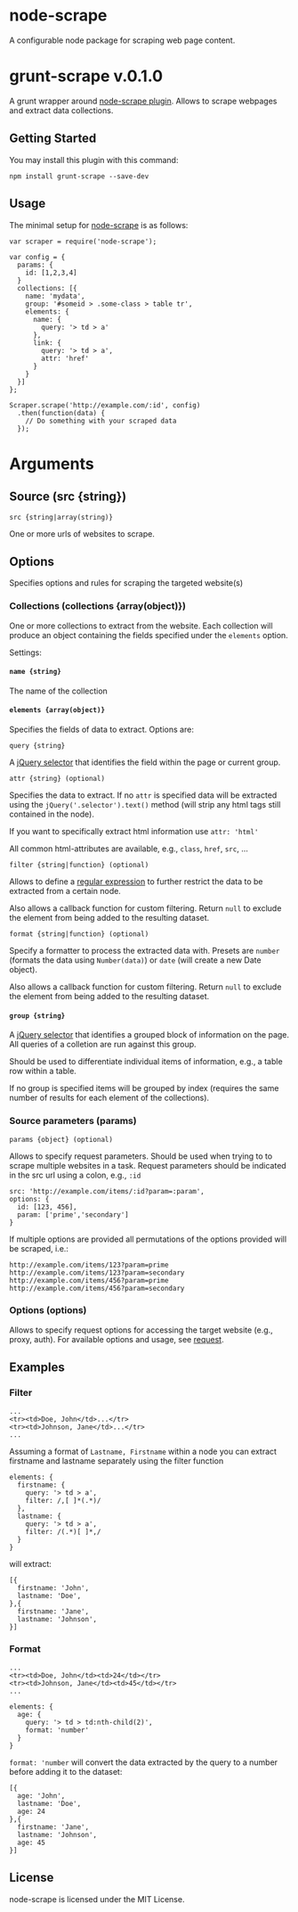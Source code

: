 node-scrape
===========

A configurable node package for scraping web page content.

# grunt-scrape v.0.1.0

A grunt wrapper around [node-scrape plugin](https://github.com/chunksnbits/node-scrape).
Allows to scrape webpages and extract data collections.

## Getting Started
You may install this plugin with this command:

```shell
npm install grunt-scrape --save-dev
```
## Usage

The minimal setup for [node-scrape]() is as follows:

```
var scraper = require('node-scrape');

var config = {
  params: {
    id: [1,2,3,4]
  }
  collections: [{
    name: 'mydata',
    group: '#someid > .some-class > table tr',
    elements: {
      name: {
        query: '> td > a'
      },
      link: {
        query: '> td > a',
        attr: 'href'
      }
    }
  }]
};

Scraper.scrape('http://example.com/:id', config)
  .then(function(data) {
    // Do something with your scraped data
  });
```

# Arguments

## Source (src {string})

`src {string|array(string)}`

One or more urls of websites to scrape.

## Options

Specifies options and rules for scraping the targeted website(s)

### Collections (collections {array(object)})

One or more collections to extract from the website. Each collection will produce an object containing the fields specified under the `elements` option.

Settings:

#### `name {string}`

The name of the collection

#### `elements {array(object)}`

Specifies the fields of data to extract. Options are:

`query {string}`

A [jQuery selector](http://api.jquery.com/category/selectors/) that identifies the field within the page or current group.

`attr {string} (optional)`

Specifies the data to extract. If no `attr` is specified data will be extracted using the `jQuery('.selector').text()` method (will strip any html tags still contained in the node).

If you want to specifically extract html information use `attr: 'html'`

All common html-attributes are available, e.g., `class`, `href`, `src`, ...

`filter {string|function} (optional)`

Allows to define a [regular expression](https://developer.mozilla.org/en/docs/Web/JavaScript/Guide/Regular_Expressions) to further restrict the data to be extracted from a certain node.

Also allows a callback function for custom filtering. Return `null` to exclude the element from being added to the resulting dataset.

`format {string|function} (optional)`

Specify a formatter to process the extracted data with.
Presets are `number` (formats the data using `Number(data)`) or `date` (will create a new Date object).

Also allows a callback function for custom filtering. Return `null` to exclude the element from being added to the resulting dataset.

#### `group {string}`

A [jQuery selector](http://api.jquery.com/category/selectors/) that identifies a grouped block of information on the page. All queries of a colletion are run against this group.

Should be used to differentiate individual items of information, e.g., a table row within a table.

If no group is specified items will be grouped by index (requires the same number of results for each element of the collections).

### Source parameters (params)

`params {object} (optional)`

Allows to specify request parameters. Should be used when trying to to scrape multiple websites in a task.
Request parameters should be indicated in the src url using a colon, e.g., `:id`

```
src: 'http://example.com/items/:id?param=:param',
options: {
  id: [123, 456],
  param: ['prime','secondary']
}
```

If multiple options are provided all permutations of the options provided will be scraped, i.e.:

```
http://example.com/items/123?param=prime
http://example.com/items/123?param=secondary
http://example.com/items/456?param=prime
http://example.com/items/456?param=secondary
```

### Options (options)

Allows to specify request options for accessing the target website (e.g., proxy, auth). For available options and usage, see [request](https://github.com/mikeal/request).

## Examples

### Filter

```
...
<tr><td>Doe, John</td>...</tr>
<tr><td>Johnson, Jane</td>...</tr>
...
```

Assuming a format of `Lastname, Firstname` within a node you can extract firstname and lastname separately using the filter function

```
elements: {
  firstname: {
    query: '> td > a',
    filter: /,[ ]*(.*)/
  },
  lastname: {
    query: '> td > a',
    filter: /(.*)[ ]*,/
  }
}
```

will extract:
```
[{
  firstname: 'John',
  lastname: 'Doe',
},{
  firstname: 'Jane',
  lastname: 'Johnson',
}]
```

### Format

```
...
<tr><td>Doe, John</td><td>24</td></tr>
<tr><td>Johnson, Jane</td><td>45</td></tr>
...
```

```
elements: {
  age: {
    query: '> td > td:nth-child(2)',
    format: 'number'
  }
}
```

`format: 'number` will convert the data extracted by the query to a number before adding it to the dataset:

```
[{
  age: 'John',
  lastname: 'Doe',
  age: 24
},{
  firstname: 'Jane',
  lastname: 'Johnson',
  age: 45
}]
```


## License

node-scrape is licensed under the MIT License.